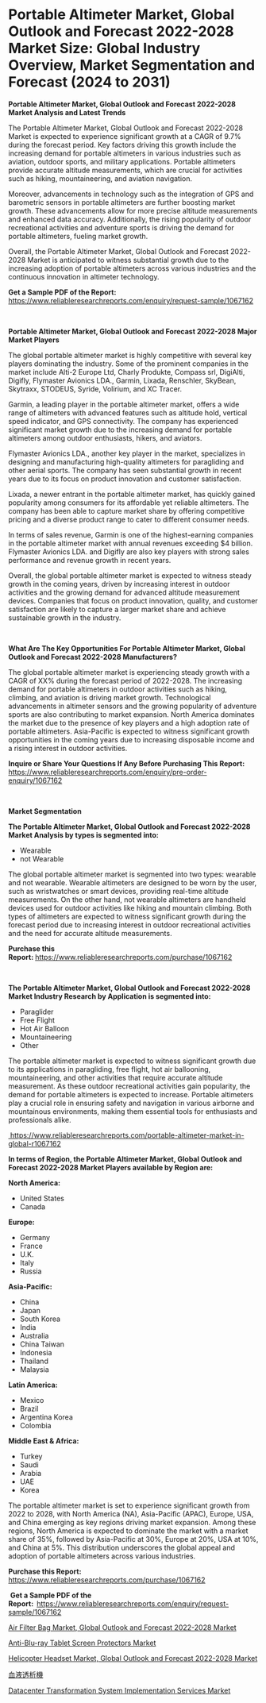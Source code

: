<p><h1>Portable Altimeter Market, Global Outlook and Forecast 2022-2028 Market Size: Global Industry Overview, Market Segmentation and Forecast (2024 to 2031)</h1></p><p><strong>Portable Altimeter Market, Global Outlook and Forecast 2022-2028 Market Analysis and Latest Trends</strong></p>
<p><p>The Portable Altimeter Market, Global Outlook and Forecast 2022-2028 Market is expected to experience significant growth at a CAGR of 9.7% during the forecast period. Key factors driving this growth include the increasing demand for portable altimeters in various industries such as aviation, outdoor sports, and military applications. Portable altimeters provide accurate altitude measurements, which are crucial for activities such as hiking, mountaineering, and aviation navigation.</p><p>Moreover, advancements in technology such as the integration of GPS and barometric sensors in portable altimeters are further boosting market growth. These advancements allow for more precise altitude measurements and enhanced data accuracy. Additionally, the rising popularity of outdoor recreational activities and adventure sports is driving the demand for portable altimeters, fueling market growth.</p><p>Overall, the Portable Altimeter Market, Global Outlook and Forecast 2022-2028 Market is anticipated to witness substantial growth due to the increasing adoption of portable altimeters across various industries and the continuous innovation in altimeter technology.</p></p>
<p><strong>Get a Sample PDF of the Report:&nbsp;</strong> <a href="https://www.reliableresearchreports.com/enquiry/request-sample/1067162">https://www.reliableresearchreports.com/enquiry/request-sample/1067162</a></p>
<p>&nbsp;</p>
<p><strong>Portable Altimeter Market, Global Outlook and Forecast 2022-2028 Major Market Players</strong></p>
<p><p>The global portable altimeter market is highly competitive with several key players dominating the industry. Some of the prominent companies in the market include Alti-2 Europe Ltd, Charly Produkte, Compass srl, DigiAlti, Digifly, Flymaster Avionics LDA., Garmin, Lixada, Renschler, SkyBean, Skytraxx, STODEUS, Syride, Volirium, and XC Tracer.</p><p>Garmin, a leading player in the portable altimeter market, offers a wide range of altimeters with advanced features such as altitude hold, vertical speed indicator, and GPS connectivity. The company has experienced significant market growth due to the increasing demand for portable altimeters among outdoor enthusiasts, hikers, and aviators.</p><p>Flymaster Avionics LDA., another key player in the market, specializes in designing and manufacturing high-quality altimeters for paragliding and other aerial sports. The company has seen substantial growth in recent years due to its focus on product innovation and customer satisfaction.</p><p>Lixada, a newer entrant in the portable altimeter market, has quickly gained popularity among consumers for its affordable yet reliable altimeters. The company has been able to capture market share by offering competitive pricing and a diverse product range to cater to different consumer needs.</p><p>In terms of sales revenue, Garmin is one of the highest-earning companies in the portable altimeter market with annual revenues exceeding $4 billion. Flymaster Avionics LDA. and Digifly are also key players with strong sales performance and revenue growth in recent years.</p><p>Overall, the global portable altimeter market is expected to witness steady growth in the coming years, driven by increasing interest in outdoor activities and the growing demand for advanced altitude measurement devices. Companies that focus on product innovation, quality, and customer satisfaction are likely to capture a larger market share and achieve sustainable growth in the industry.</p></p>
<p>&nbsp;</p>
<p><strong>What Are The Key Opportunities For Portable Altimeter Market, Global Outlook and Forecast 2022-2028 Manufacturers?</strong></p>
<p><p>The global portable altimeter market is experiencing steady growth with a CAGR of XX% during the forecast period of 2022-2028. The increasing demand for portable altimeters in outdoor activities such as hiking, climbing, and aviation is driving market growth. Technological advancements in altimeter sensors and the growing popularity of adventure sports are also contributing to market expansion. North America dominates the market due to the presence of key players and a high adoption rate of portable altimeters. Asia-Pacific is expected to witness significant growth opportunities in the coming years due to increasing disposable income and a rising interest in outdoor activities.</p></p>
<p><strong>Inquire or Share Your Questions If Any Before Purchasing This Report:</strong> <a href="https://www.reliableresearchreports.com/enquiry/pre-order-enquiry/1067162">https://www.reliableresearchreports.com/enquiry/pre-order-enquiry/1067162</a></p>
<p>&nbsp;</p>
<p><strong>Market Segmentation</strong></p>
<p><strong>The Portable Altimeter Market, Global Outlook and Forecast 2022-2028 Market Analysis by types is segmented into:</strong></p>
<p><ul><li>Wearable</li><li>not Wearable</li></ul></p>
<p><p>The global portable altimeter market is segmented into two types: wearable and not wearable. Wearable altimeters are designed to be worn by the user, such as wristwatches or smart devices, providing real-time altitude measurements. On the other hand, not wearable altimeters are handheld devices used for outdoor activities like hiking and mountain climbing. Both types of altimeters are expected to witness significant growth during the forecast period due to increasing interest in outdoor recreational activities and the need for accurate altitude measurements.</p></p>
<p><strong>Purchase this Report:&nbsp;</strong><a href="https://www.reliableresearchreports.com/purchase/1067162">https://www.reliableresearchreports.com/purchase/1067162</a></p>
<p>&nbsp;</p>
<p><strong>The Portable Altimeter Market, Global Outlook and Forecast 2022-2028 Market Industry Research by Application is segmented into:</strong></p>
<p><ul><li>Paraglider</li><li>Free Flight</li><li>Hot Air Balloon</li><li>Mountaineering</li><li>Other</li></ul></p>
<p><p>The portable altimeter market is expected to witness significant growth due to its applications in paragliding, free flight, hot air ballooning, mountaineering, and other activities that require accurate altitude measurement. As these outdoor recreational activities gain popularity, the demand for portable altimeters is expected to increase. Portable altimeters play a crucial role in ensuring safety and navigation in various airborne and mountainous environments, making them essential tools for enthusiasts and professionals alike.</p></p>
<p><a href="https://www.reliableresearchreports.com/portable-altimeter-market-in-global-r1067162">&nbsp;https://www.reliableresearchreports.com/portable-altimeter-market-in-global-r1067162</a></p>
<p><strong>In terms of Region, the Portable Altimeter Market, Global Outlook and Forecast 2022-2028 Market Players available by Region are:</strong></p>
<p>
    <p> <strong> North America: </strong>
        <ul>
            <li>United States</li>
            <li>Canada</li>
        </ul>
        </p> 
    <p> <strong> Europe: </strong>
        <ul>
            <li>Germany</li>
            <li>France</li>
            <li>U.K.</li>
            <li>Italy</li>
            <li>Russia</li>
        </ul>
        </p> 
    <p> <strong> Asia-Pacific: </strong>
        <ul>
            <li>China</li>
            <li>Japan</li>
            <li>South Korea</li>
            <li>India</li>
            <li>Australia</li>
            <li>China Taiwan</li>
            <li>Indonesia</li>
            <li>Thailand</li>
            <li>Malaysia</li>
        </ul>
        </p> 
    <p> <strong> Latin America: </strong>
        <ul>
            <li>Mexico</li>
            <li>Brazil</li>
            <li>Argentina Korea</li>
            <li>Colombia</li>
        </ul>
        </p> 
    <p> <strong> Middle East & Africa: </strong>
        <ul>
            <li>Turkey</li>
            <li>Saudi</li>
            <li>Arabia</li>
            <li>UAE</li>
            <li>Korea</li>
        </ul>
    </p>
    </p>
<p><p>The portable altimeter market is set to experience significant growth from 2022 to 2028, with North America (NA), Asia-Pacific (APAC), Europe, USA, and China emerging as key regions driving market expansion. Among these regions, North America is expected to dominate the market with a market share of 35%, followed by Asia-Pacific at 30%, Europe at 20%, USA at 10%, and China at 5%. This distribution underscores the global appeal and adoption of portable altimeters across various industries.</p></p>
<p><strong>Purchase this Report: </strong><a href="https://www.reliableresearchreports.com/purchase/1067162">https://www.reliableresearchreports.com/purchase/1067162</a></p>
<p>&nbsp;<strong>Get a Sample PDF of the Report:&nbsp;&nbsp;</strong><a href="https://www.reliableresearchreports.com/enquiry/request-sample/1067162">https://www.reliableresearchreports.com/enquiry/request-sample/1067162</a></p>
<p><strong></strong></p>
<p><p><a href="https://github.com/angeliabkratze/Market-Research-Report-List-1/blob/main/air-filter-bag-market-global-outlook-and-forecast-2022-2028-market.md">Air Filter Bag Market, Global Outlook and Forecast 2022-2028 Market</a></p><p><a href="https://issuu.com/reportprime-2/docs/anti-blu-ray-tablet-screen-protectors-market-size-">Anti-Blu-ray Tablet Screen Protectors Market</a></p><p><a href="https://github.com/EveKerluke2023/Market-Research-Report-List-1/blob/main/helicopter-headset-market-global-outlook-and-forecast-2022-2028-market.md">Helicopter Headset Market, Global Outlook and Forecast 2022-2028 Market</a></p><p><a href="https://medium.com/@rexkhler2023/%E8%A1%80%E6%B6%B2%E9%80%8F%E6%9E%90%E6%A9%9F%E5%B8%82%E5%A0%B4-2031%E5%B9%B4%E3%81%BE%E3%81%A7%E3%81%AE%E3%83%88%E3%83%AC%E3%83%B3%E3%83%89-%E4%BA%88%E6%B8%AC-%E7%AB%B6%E4%BA%89%E5%88%86%E6%9E%90-0acc4ee684ab">血液透析機</a></p><p><a href="https://www.linkedin.com/pulse/datacenter-transformation-system-implementation-services-jdxze">Datacenter Transformation System Implementation Services Market</a></p></p>